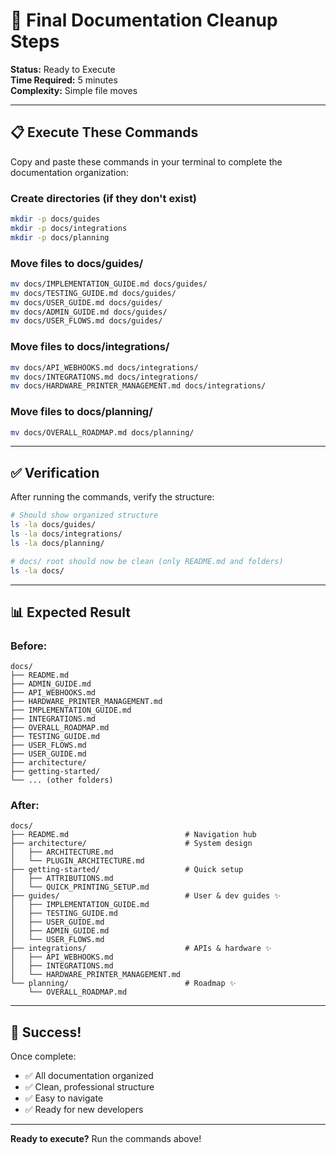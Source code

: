 # 🎯 Final Documentation Cleanup Steps

**Status:** Ready to Execute  
**Time Required:** 5 minutes  
**Complexity:** Simple file moves  

---

## 📋 Execute These Commands

Copy and paste these commands in your terminal to complete the documentation organization:

### Create directories (if they don't exist)
```bash
mkdir -p docs/guides
mkdir -p docs/integrations
mkdir -p docs/planning
```

### Move files to docs/guides/
```bash
mv docs/IMPLEMENTATION_GUIDE.md docs/guides/
mv docs/TESTING_GUIDE.md docs/guides/
mv docs/USER_GUIDE.md docs/guides/
mv docs/ADMIN_GUIDE.md docs/guides/
mv docs/USER_FLOWS.md docs/guides/
```

### Move files to docs/integrations/
```bash
mv docs/API_WEBHOOKS.md docs/integrations/
mv docs/INTEGRATIONS.md docs/integrations/
mv docs/HARDWARE_PRINTER_MANAGEMENT.md docs/integrations/
```

### Move files to docs/planning/
```bash
mv docs/OVERALL_ROADMAP.md docs/planning/
```

---

## ✅ Verification

After running the commands, verify the structure:

```bash
# Should show organized structure
ls -la docs/guides/
ls -la docs/integrations/
ls -la docs/planning/

# docs/ root should now be clean (only README.md and folders)
ls -la docs/
```

---

## 📊 Expected Result

### Before:
```
docs/
├── README.md
├── ADMIN_GUIDE.md
├── API_WEBHOOKS.md
├── HARDWARE_PRINTER_MANAGEMENT.md
├── IMPLEMENTATION_GUIDE.md
├── INTEGRATIONS.md
├── OVERALL_ROADMAP.md
├── TESTING_GUIDE.md
├── USER_FLOWS.md
├── USER_GUIDE.md
├── architecture/
├── getting-started/
└── ... (other folders)
```

### After:
```
docs/
├── README.md                          # Navigation hub
├── architecture/                      # System design
│   ├── ARCHITECTURE.md
│   └── PLUGIN_ARCHITECTURE.md
├── getting-started/                   # Quick setup
│   ├── ATTRIBUTIONS.md
│   └── QUICK_PRINTING_SETUP.md
├── guides/                            # User & dev guides ✨
│   ├── IMPLEMENTATION_GUIDE.md
│   ├── TESTING_GUIDE.md
│   ├── USER_GUIDE.md
│   ├── ADMIN_GUIDE.md
│   └── USER_FLOWS.md
├── integrations/                      # APIs & hardware ✨
│   ├── API_WEBHOOKS.md
│   ├── INTEGRATIONS.md
│   └── HARDWARE_PRINTER_MANAGEMENT.md
└── planning/                          # Roadmap ✨
    └── OVERALL_ROADMAP.md
```

---

## 🎉 Success!

Once complete:
- ✅ All documentation organized
- ✅ Clean, professional structure
- ✅ Easy to navigate
- ✅ Ready for new developers

---

**Ready to execute?** Run the commands above!
